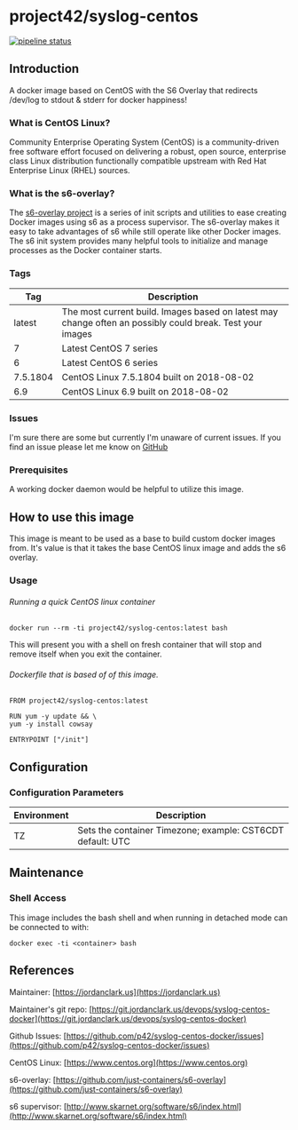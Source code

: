 # project42/syslog-centos

[![pipeline status](https://git.jordanclark.us/devops/syslog-centos-docker/badges/master/pipeline.svg)](https://git.jordanclark.us/devops/syslog-centos-docker/commits/master)

## Introduction
A docker image based on CentOS with the S6 Overlay that redirects /dev/log to stdout & stderr for docker happiness!

### What is CentOS Linux?

Community Enterprise Operating System (CentOS) is a community-driven free software effort focused on delivering a robust, open source, enterprise class Linux distribution functionally compatible upstream with Red Hat Enterprise Linux (RHEL) sources.

### What is the s6-overlay?
The [s6-overlay project](https://github.com/just-containers/s6-overlay) is a series of init scripts and utilities to ease creating Docker images using s6 as a process supervisor.  The s6-overlay makes it easy to take advantages of s6 while still operate like other Docker images.  The s6 init system provides many helpful tools to initialize and manage processes as the Docker container starts.

### Tags

| Tag | Description |
|---|---|
| latest | The most current build.  Images based on latest may change often an possibly could break.  Test your images |
| 7 | Latest CentOS 7 series |
| 6 | Latest CentOS 6 series |
| 7.5.1804 | CentOS Linux 7.5.1804 built on 2018-08-02 |
| 6.9 | CentOS Linux 6.9 built on 2018-08-02 |

### Issues

I'm sure there are some but currently I'm unaware of current issues.  If you find an issue please let me know on [GitHub](https://github.com/p42/syslog-centos-docker/issues)

### Prerequisites

A working docker daemon would be helpful to utilize this image.

## How to use this image

This image is meant to be used as a base to build custom docker images from.  It's value is that it takes the base CentOS linux image and adds the s6 overlay.

### Usage

###### Running a quick CentOS linux container

~~~
docker run --rm -ti project42/syslog-centos:latest bash
~~~

This will present you with a shell on fresh container that will stop and remove itself when you exit the container.

###### Dockerfile that is based of of this image.

~~~
FROM project42/syslog-centos:latest

RUN yum -y update && \
yum -y install cowsay

ENTRYPOINT ["/init"]
~~~

## Configuration

### Configuration Parameters
| Environment | Description |
| --- | --- |
| TZ | Sets the container Timezone; example: CST6CDT default: UTC |  

## Maintenance

### Shell Access

This image includes the bash shell and when running in detached mode can be connected to with:

~~~
docker exec -ti <container> bash
~~~


## References

Maintainer: [https://jordanclark.us](https://jordanclark.us)

Maintainer's git repo: [https://git.jordanclark.us/devops/syslog-centos-docker](https://git.jordanclark.us/devops/syslog-centos-docker)

Github Issues: [https://github.com/p42/syslog-centos-docker/issues](https://github.com/p42/syslog-centos-docker/issues)

CentOS Linux: [https://www.centos.org](https://www.centos.org)

s6-overlay: [https://github.com/just-containers/s6-overlay](https://github.com/just-containers/s6-overlay)

s6 supervisor: [http://www.skarnet.org/software/s6/index.html](http://www.skarnet.org/software/s6/index.html)
